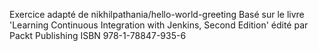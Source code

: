 Exercice adapté de nikhilpathania/hello-world-greeting
Basé sur le livre 'Learning Continuous Integration with Jenkins, Second Edition' édité par Packt Publishing
ISBN 978-1-78847-935-6
